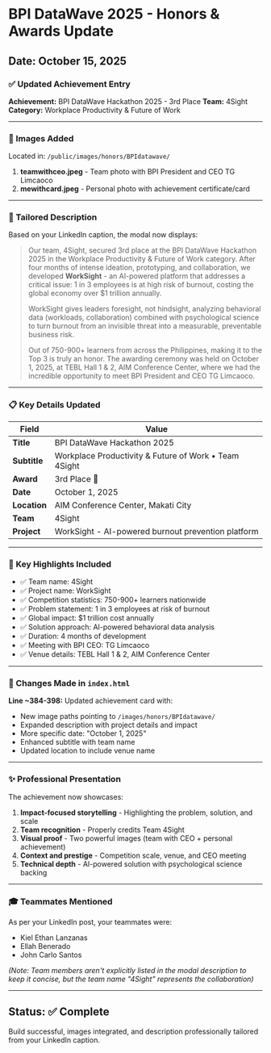 # BPI DataWave 2025 - Honors & Awards Update

## Date: October 15, 2025

### ✅ Updated Achievement Entry

**Achievement:** BPI DataWave Hackathon 2025 - 3rd Place
**Team:** 4Sight
**Category:** Workplace Productivity & Future of Work

---

### 📸 Images Added

Located in: `/public/images/honors/BPIdatawave/`

1. **teamwithceo.jpeg** - Team photo with BPI President and CEO TG Limcaoco
2. **mewithcard.jpeg** - Personal photo with achievement certificate/card

---

### 📝 Tailored Description

Based on your LinkedIn caption, the modal now displays:

> Our team, 4Sight, secured 3rd place at the BPI DataWave Hackathon 2025 in the Workplace Productivity & Future of Work category. After four months of intense ideation, prototyping, and collaboration, we developed **WorkSight** - an AI-powered platform that addresses a critical issue: 1 in 3 employees is at high risk of burnout, costing the global economy over $1 trillion annually.
>
> WorkSight gives leaders foresight, not hindsight, analyzing behavioral data (workloads, collaboration) combined with psychological science to turn burnout from an invisible threat into a measurable, preventable business risk.
>
> Out of 750-900+ learners from across the Philippines, making it to the Top 3 is truly an honor. The awarding ceremony was held on October 1, 2025, at TEBL Hall 1 & 2, AIM Conference Center, where we had the incredible opportunity to meet BPI President and CEO TG Limcaoco.

---

### 📋 Key Details Updated

| Field | Value |
|-------|-------|
| **Title** | BPI DataWave Hackathon 2025 |
| **Subtitle** | Workplace Productivity & Future of Work • Team 4Sight |
| **Award** | 3rd Place 🥉 |
| **Date** | October 1, 2025 |
| **Location** | AIM Conference Center, Makati City |
| **Team** | 4Sight |
| **Project** | WorkSight - AI-powered burnout prevention platform |

---

### 🎯 Key Highlights Included

- ✅ Team name: 4Sight
- ✅ Project name: WorkSight
- ✅ Competition statistics: 750-900+ learners nationwide
- ✅ Problem statement: 1 in 3 employees at risk of burnout
- ✅ Global impact: $1 trillion cost annually
- ✅ Solution approach: AI-powered behavioral data analysis
- ✅ Duration: 4 months of development
- ✅ Meeting with BPI CEO: TG Limcaoco
- ✅ Venue details: TEBL Hall 1 & 2, AIM Conference Center

---

### 🔄 Changes Made in `index.html`

**Line ~384-398:** Updated achievement card with:
- New image paths pointing to `/images/honors/BPIdatawave/`
- Expanded description with project details and impact
- More specific date: "October 1, 2025"
- Enhanced subtitle with team name
- Updated location to include venue name

---

### ✨ Professional Presentation

The achievement now showcases:
1. **Impact-focused storytelling** - Highlighting the problem, solution, and scale
2. **Team recognition** - Properly credits Team 4Sight
3. **Visual proof** - Two powerful images (team with CEO + personal achievement)
4. **Context and prestige** - Competition scale, venue, and CEO meeting
5. **Technical depth** - AI-powered solution with psychological science backing

---

### 🎓 Teammates Mentioned

As per your LinkedIn post, your teammates were:
- Kiel Ethan Lanzanas
- Ellah Benerado
- John Carlo Santos

*(Note: Team members aren't explicitly listed in the modal description to keep it concise, but the team name "4Sight" represents the collaboration)*

---

## Status: ✅ Complete

Build successful, images integrated, and description professionally tailored from your LinkedIn caption.
